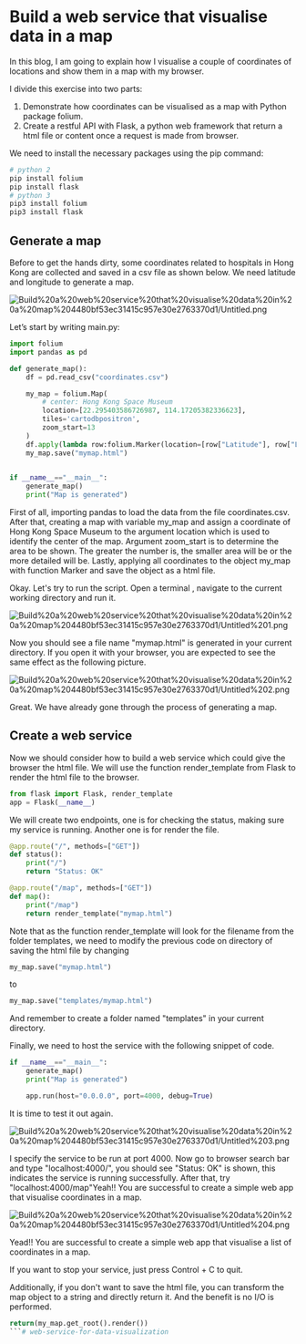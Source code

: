 # Build a web service that visualise data in a map

In this blog, I am going to explain how I visualise a couple of coordinates of locations and show them in a map with my browser.

I divide this exercise into two parts:

1. Demonstrate how coordinates can be visualised as a map with Python package folium.
2. Create a restful API with Flask, a python web framework that return a html file or content once a request is made from browser.

We need to install the necessary packages using the pip command:

```bash
# python 2
pip install folium
pip install flask
# python 3
pip3 install folium
pip3 install flask
```

## Generate a map

Before to get the hands dirty, some coordinates related to hospitals in Hong Kong are collected and saved in a csv file as shown below. We need latitude and longitude to generate a map.

![Build%20a%20web%20service%20that%20visualise%20data%20in%20a%20map%204480bf53ec31415c957e30e2763370d1/Untitled.png](Build%20a%20web%20service%20that%20visualise%20data%20in%20a%20map%204480bf53ec31415c957e30e2763370d1/Untitled.png)

Let’s start by writing main.py:

```python
import folium
import pandas as pd

def generate_map():
    df = pd.read_csv("coordinates.csv")

    my_map = folium.Map(
        # center: Hong Kong Space Museum
        location=[22.295403586726987, 114.17205382336623],
        tiles='cartodbpositron',
        zoom_start=13
    )
    df.apply(lambda row:folium.Marker(location=[row["Latitude"], row["Longitude"]], popup=row["Location"], icon=folium.Icon(color='red', prefix='fa fa-circle-o')).add_to(my_map), axis=1)
    my_map.save("mymap.html")
    

if __name__=="__main__":
    generate_map()
    print("Map is generated")
```

First of all, importing pandas to load the data from the file coordinates.csv. After that, creating a map with variable my_map and assign a coordinate of Hong Kong Space Museum to the argument location which is used to identify the center of the map. Argument zoom_start is to determine the area to be shown. The greater the number is, the smaller area will be or the more detailed will be.  Lastly, applying all coordinates to the object my_map with function Marker and save the object as a html file.

Okay. Let's try to run the script. Open a terminal , navigate to the current working directory and run it.

![Build%20a%20web%20service%20that%20visualise%20data%20in%20a%20map%204480bf53ec31415c957e30e2763370d1/Untitled%201.png](Build%20a%20web%20service%20that%20visualise%20data%20in%20a%20map%204480bf53ec31415c957e30e2763370d1/Untitled%201.png)

Now you should see a file name "mymap.html" is generated in your current directory. If you open it with your browser, you are expected to see the same effect as the following picture.

![Build%20a%20web%20service%20that%20visualise%20data%20in%20a%20map%204480bf53ec31415c957e30e2763370d1/Untitled%202.png](Build%20a%20web%20service%20that%20visualise%20data%20in%20a%20map%204480bf53ec31415c957e30e2763370d1/Untitled%202.png)

Great. We have already gone through the process of generating a map. 

## Create a web service

Now we should consider how to build a web service which could give the browser the html file. We will use the function render_template from Flask to render the html file to the browser.

```python
from flask import Flask, render_template
app = Flask(__name__)
```

We will create two endpoints, one is for checking the status, making sure my service is running. Another one is for render the file.

```python
@app.route("/", methods=["GET"])
def status():
    print("/")
    return "Status: OK"

@app.route("/map", methods=["GET"])
def map():
    print("/map")
    return render_template("mymap.html")
```

Note that as the function render_template will look for the filename from the folder templates, we need to modify the previous code on directory of saving the html file by changing

```python
my_map.save("mymap.html")
```

to

```python
my_map.save("templates/mymap.html")
```

And remember to create a folder named "templates" in your current directory.

Finally, we need to host the service with the following snippet of code.

```python
if __name__=="__main__":
    generate_map()
    print("Map is generated")

    app.run(host="0.0.0.0", port=4000, debug=True)
```

It is time to test it out again. 

![Build%20a%20web%20service%20that%20visualise%20data%20in%20a%20map%204480bf53ec31415c957e30e2763370d1/Untitled%203.png](Build%20a%20web%20service%20that%20visualise%20data%20in%20a%20map%204480bf53ec31415c957e30e2763370d1/Untitled%203.png)

I specify the service to be run at port 4000. Now go to browser search bar and type "localhost:4000/", you should see "Status: OK" is shown, this indicates the service is running successfully. After that, try "localhost:4000/map"Yeah!! You are successful to create a simple web app that visualise coordinates in a map.

![Build%20a%20web%20service%20that%20visualise%20data%20in%20a%20map%204480bf53ec31415c957e30e2763370d1/Untitled%204.png](Build%20a%20web%20service%20that%20visualise%20data%20in%20a%20map%204480bf53ec31415c957e30e2763370d1/Untitled%204.png)

Yead!! You are successful to create a simple web app that visualise a list of coordinates in a map.

If you want to stop your service, just press Control + C to quit.

Additionally, if you don't want to save the html file, you can transform the map object to a string and directly return it. And the benefit is no I/O is performed.

```python
return(my_map.get_root().render())
```# web-service-for-data-visualization
